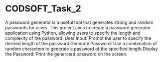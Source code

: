 # CODSOFT_Task_2
A password generator is a useful tool that generates strong and random passwords for users. This project aims to create a password generator application using Python, allowing users to specify the length and complexity of the password.
User Input: Prompt the user to specify the desired length of the password.Generate Password: Use a combination of random characters to generate a password of the specified length.Display the Password: Print the generated password on the screen.
